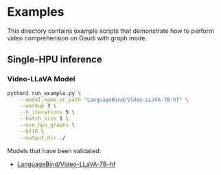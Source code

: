 <!---
Copyright 2024 The HuggingFace Team. All rights reserved.
Licensed under the Apache License, Version 2.0 (the "License");
you may not use this file except in compliance with the License.
You may obtain a copy of the License at
    http://www.apache.org/licenses/LICENSE-2.0
Unless required by applicable law or agreed to in writing, software
distributed under the License is distributed on an "AS IS" BASIS,
WITHOUT WARRANTIES OR CONDITIONS OF ANY KIND, either express or implied.
See the License for the specific language governing permissions and
limitations under the License.
-->

#  Examples

This directory contains example scripts that demonstrate how to perform video comprehension on Gaudi with graph mode.

## Single-HPU inference

### Video-LLaVA Model

```bash
python3 run_example.py \
    --model_name_or_path "LanguageBind/Video-LLaVA-7B-hf" \
    --warmup 3 \
    --n_iterations 5 \
    --batch_size 1 \
    --use_hpu_graphs \
    --bf16 \
    --output_dir ./
```
Models that have been validated:
  - [LanguageBind/Video-LLaVA-7B-hf ](https://huggingface.co/LanguageBind/Video-LLaVA-7B-hf)

